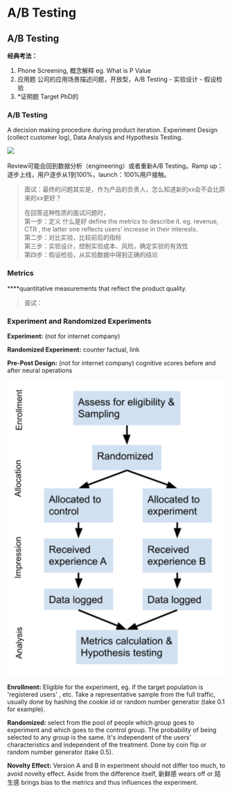 # A/B Testing

## A/B Testing 

**经典考法：** 

1. Phone Screening, 概念解释 eg. What is P Value 
2. 应用题 公司的应用场景描述问题，开放型，A/B Testing  - 实验设计 - 假设检验
3. \*证明题 Target PhD的

### **A/B Testing**

A decision making procedure during product iteration. Experiment Design \(collect customer log\), Data Analysis and Hypothesis Testing. 

![](https://cdn.mathpix.com/snip/images/qCrwzndk-aa__zyS2VSDKgBZ2Q5J6mz_fUABXf2AcbI.original.fullsize.png)

Review可能会回到数据分析（engineering）或者重新A/B Testing。Ramp up：逐步上线，用户逐步从1到100%，launch：100%用户接触。

> 面试：最终的问题其实是，作为产品的负责人，怎么知道新的xx会不会比原来的xx更好？  
>   
> 在回答这种性质的面试问题时，  
> 第一步：定义 什么是好 define the metrics to describe it. eg. revenue, CTR , the latter one reflects users' increase in their interests.   
> 第二步：对比实验，比较前后的指标   
> 第三步：实验设计，控制实验成本、风险，确定实验的有效性  
> 第四步：假设检验，从实验数据中得到正确的结论

### **Metrics**

 ****quantitative measurements that reflect the product quality. 

> 面试：

### **Experiment and Randomized Experiments**

**Experiment:** \(not for internet company\) 

**Randomized Experiment:** counter factual, link 

**Pre-Post Design:** \(not for internet company\) cognitive scores before and after neural operations 

![](../.gitbook/assets/image%20%282%29.png)

**Enrollment:** Eligible for the experiment, eg. if the target population is 'registered users' , etc. Take a representative sample from the full traffic, usually done by hashing the cookie id or random number generator \(take 0.1 for example\). 

**Randomized:** select from the pool of people which group goes to experiment and which goes to the control group. The probability of being selected to any group is the same. It's independent of the users' characteristics and independent of the treatment.  Done by coin flip or random number generator \(take 0.5\).

**Novelty Effect:** Version A and B in experiment should not differ too much, to avoid novelty effect. Aside from the difference itself, 新鲜感 wears off or 陌生感 brings bias to the metrics and thus influences the experiment.  

